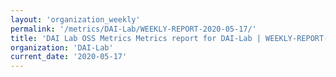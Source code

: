 ```yaml
---
layout: 'organization_weekly'
permalink: '/metrics/DAI-Lab/WEEKLY-REPORT-2020-05-17/'
title: 'DAI Lab OSS Metrics Metrics report for DAI-Lab | WEEKLY-REPORT-2020-05-17'
organization: 'DAI-Lab'
current_date: '2020-05-17'
---
```

